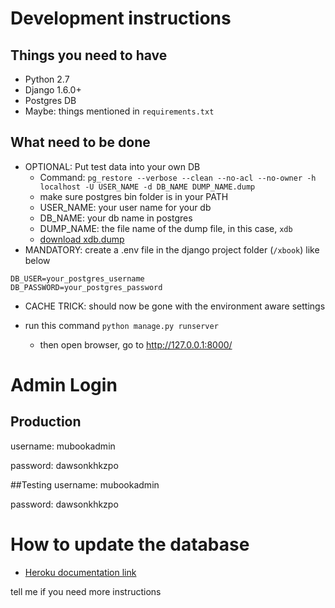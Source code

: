 # Development instructions

## Things you need to have

* Python 2.7
* Django 1.6.0+
* Postgres DB
* Maybe: things mentioned in `requirements.txt`

## What need to be done

* OPTIONAL: Put test data into your own DB
	- Command: `pg_restore --verbose --clean --no-acl --no-owner -h localhost -U USER_NAME -d DB_NAME DUMP_NAME.dump`
	- make sure postgres bin folder is in your PATH
	- USER_NAME: your user name for your db
	- DB_NAME: your db name in postgres
	- DUMP_NAME: the file name of the dump file, in this case, `xdb`
	- [download xdb.dump](https://s3-ap-southeast-2.amazonaws.com/pochen-temp/xdb.dump)
* MANDATORY: create a .env file in the django project folder (`/xbook`) like below
```
DB_USER=your_postgres_username
DB_PASSWORD=your_postgres_password
```

* CACHE TRICK: should now be gone with the environment aware settings

* run this command `python manage.py runserver`
	- then open browser, go to http://127.0.0.1:8000/

# Admin Login

## Production
username: mubookadmin

password: dawsonkhkzpo

##Testing
username: mubookadmin

password: dawsonkhkzpo

# How to update the database

- [Heroku documentation link](https://devcenter.heroku.com/articles/heroku-postgres-import-export)

tell me if you need more instructions
